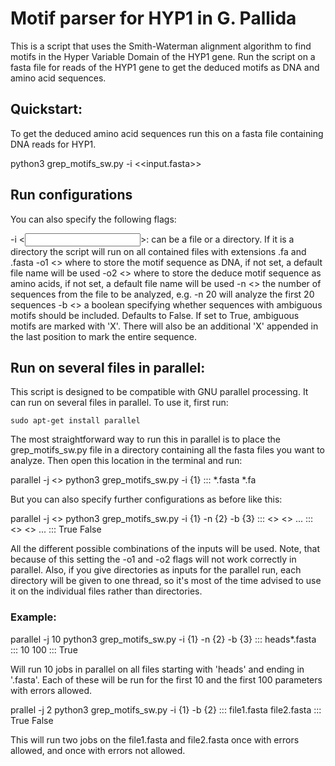 # Motif parser for HYP1 in G. Pallida

This is a script that uses the Smith-Waterman alignment algorithm to find motifs in the Hyper Variable Domain of the HYP1 gene. 
Run the script on a fasta file for reads of the HYP1 gene to get the deduced motifs as DNA and amino acid sequences.

## Quickstart: 

To get the deduced amino acid sequences run this on a fasta file containing DNA reads for HYP1.

python3 grep_motifs_sw.py -i <<input.fasta>> 

## Run configurations

You can also specify the following flags:

-i <<input>>: can be a file or a directory. If it is a directory the script will run on all contained files with extensions .fa and .fasta
-o1 <<dna-output-file>> where to store the motif sequence as DNA, if not set, a default file name will be used
-o2 <<aa-output-file>> where to store the deduce motif sequence as amino acids, if not set, a default file name will be used
-n <<num-sequences>> the number of sequences from the file to be analyzed, e.g. -n 20 will analyze the first 20 sequences
-b <<allow-bad>> a boolean specifying whether sequences with ambiguous motifs should be included. Defaults to False. If set to True, ambiguous motifs are marked with 'X'. There will also be an additional 'X' appended in the last position to mark the entire sequence.


## Run on several files in parallel:

This script is designed to be compatible with GNU parallel processing. It can run on several files in parallel.
To use it, first run:

    sudo apt-get install parallel

The most straightforward way to run this in parallel is to place the grep_motifs_sw.py file in a directory containing all the fasta files you want to analyze.
Then open this location in the terminal and run:

parallel -j <<number-of-jobs>> python3 grep_motifs_sw.py -i {1}  ::: *.fasta *.fa  


But you can also specify further configurations as before like this:

parallel -j <<number-of-jobs>> python3 grep_motifs_sw.py -i {1} -n {2} -b {3} ::: <<input-file1>> <<input-file2>> ... ::: <<num-sequences1>> <<num-sequences2>> ... ::: True False 

All the different possible combinations of the inputs will be used. Note, that because of this setting the -o1 and -o2 flags will not work correctly in parallel.
Also, if you give directories as inputs for the parallel run, each directory will be given to one thread, so it's most of the time advised to use it on the individual files rather than directories.

### Example:

parallel -j 10 python3 grep_motifs_sw.py -i {1} -n {2} -b {3} ::: heads*.fasta ::: 10 100 ::: True 

Will run 10 jobs in parallel on all files starting with 'heads' and ending in '.fasta'. Each of these will be run for the first 10 and the first 100 parameters with errors allowed.

prallel -j 2 python3 grep_motifs_sw.py -i {1} -b {2} ::: file1.fasta file2.fasta ::: True False

This will run two jobs on the file1.fasta and file2.fasta once with errors allowed, and once with errors not allowed.







